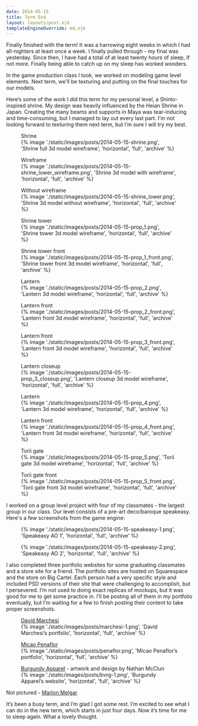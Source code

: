 ```yaml
---
date: 2014-05-15
title: Term End
layout: layouts/post.njk
templateEngineOverride: md,njk
---
```


Finally finished with the term! It was a harrowing eight weeks in which I had all-nighters at least once a week. I finally pulled through - my final was yesterday. Since then, I have had a total of at least twenty hours of sleep, if not more. Finally being able to catch up on my sleep has worked wonders.

In the game production class I took, we worked on modeling game level elements. Next term, we'll be texturing and putting on the final touches for our models.

Here’s some of the work I did this term for my personal level, a Shinto-inspired shrine. My design was heavily influenced by the Heian Shrine in Japan. Creating the many beams and supports in Maya was tear-inducing and time-consuming, but I managed to lay out every last part. I'm not looking forward to texturing them next term, but I’m sure I will try my best.

<div class="photo-group photo-group-2-1-1">
<figure>
	<figcaption>Shrine</figcaption>
	{% image './static/images/posts/2014-05-15-shrine.png', 'Shrine full 3d model wireframe', 'horizontal', 'full', 'archive' %}
</figure>

<figure>
	<figcaption>Wireframe</figcaption>
	{% image './static/images/posts/2014-05-15-shrine_lower_wireframe.png', 'Shrine 3d model with wireframe', 'horizontal', 'full', 'archive' %}
</figure>
<figure>
	<figcaption>Without wireframe</figcaption>
	{% image './static/images/posts/2014-05-15-shrine_lower.png', 'Shrine 3d model without wireframe', 'horizontal', 'full', 'archive' %}
</figure>

<figure>
	<figcaption>Shrine tower</figcaption>
	{% image './static/images/posts/2014-05-15-prop_1.png', 'Shrine tower 3d model wireframe', 'horizontal', 'full', 'archive' %}
</figure>
<figure>
	<figcaption>Shrine tower front</figcaption>
	{% image './static/images/posts/2014-05-15-prop_1_front.png', 'Shrine tower front 3d model wireframe', 'horizontal', 'full', 'archive' %}
</figure>

<figure>
	<figcaption>Lantern</figcaption>
	{% image './static/images/posts/2014-05-15-prop_2.png', 'Lantern 3d model wireframe', 'horizontal', 'full', 'archive' %}
</figure>
<figure>
	<figcaption>Lantern front</figcaption>
	{% image './static/images/posts/2014-05-15-prop_2_front.png', 'Lantern front 3d model wireframe', 'horizontal', 'full', 'archive' %}
</figure>

<figure>
	<figcaption>Lantern front</figcaption>
	{% image './static/images/posts/2014-05-15-prop_3_front.png', 'Lantern front 3d model wireframe', 'horizontal', 'full', 'archive' %}
</figure>
<figure>
	<figcaption>Lantern closeup</figcaption>
	{% image './static/images/posts/2014-05-15-prop_3_closeup.png', 'Lantern closeup 3d model wireframe', 'horizontal', 'full', 'archive' %}
</figure>

<figure>
	<figcaption>Lantern</figcaption>
	{% image './static/images/posts/2014-05-15-prop_4.png', 'Lantern 3d model wireframe', 'horizontal', 'full', 'archive' %}
</figure>
<figure>
	<figcaption>Lantern front</figcaption>
	{% image './static/images/posts/2014-05-15-prop_4_front.png', 'Lantern front 3d model wireframe', 'horizontal', 'full', 'archive' %}
</figure>

<figure>
	<figcaption>Torii gate</figcaption>
	{% image './static/images/posts/2014-05-15-prop_5.png', 'Torii gate 3d model wireframe', 'horizontal', 'full', 'archive' %}
</figure>
<figure>
	<figcaption>Torii gate front</figcaption>
	{% image './static/images/posts/2014-05-15-prop_5_front.png', 'Torii gate front 3d model wireframe', 'horizontal', 'full', 'archive' %}
</figure>
</div>

I worked on a group level project with four of my classmates - the largest group in our class. Our level consists of a pre-art deco/baroque speakeasy. Here's a few screenshots from the game engine:

<figure>
	{% image './static/images/posts/2014-05-15-speakeasy-1.png', 'Speakeasy AO 1', 'horizontal', 'full', 'archive' %}
</figure>

<figure>
	{% image './static/images/posts/2014-05-15-speakeasy-2.png', 'Speakeasy AO 2', 'horizontal', 'full', 'archive' %}
</figure>

I also completed three portfolio websites for some graduating classmates and a store site for a friend. The portfolio sites are hosted on Squarespace and the store on Big Cartel. Each person had a very specific style and included PSD versions of their site that were challenging to accomplish, but I persevered. I’m not used to doing exact replicas of mockups, but it was good for me to get some practice in. I’ll be posting all of them in my portfolio eventually, but I’m waiting for a few to finish posting their content to take proper screenshots.

<figure>
	<figcaption><a href="http://davidmarchesi.com">David Marchesi</a></figcaption>
	{% image './static/images/posts/marchesi-1.png', 'David Marchesi’s portfolio', 'horizontal', 'full', 'archive' %}
</figure>

<figure>
	<figcaption><a href="http://micao-penaflor.squarespace.com">Micao Penaflor</a></figcaption>
	{% image './static/images/posts/penaflor.png', 'Micao Penaflor’s portfolio', 'horizontal', 'full', 'archive' %}
</figure>

<figure>
	<figcaption><a href="http://burgundyapparel.com">Burgundy Apparel</a> - artwork and design by Nathan McClun</figcaption>
	{% image './static/images/posts/bvrg-1.png', 'Burgundy Apparel’s website', 'horizontal', 'full', 'archive' %}
</figure>

Not pictured - [Marlon Melgar](http://marlonmelgar.squarespace.com)

It’s been a busy term, and I’m glad I got some rest. I’m excited to see what I can do in the new term, which starts in just four days. Now it’s time for me to sleep again. What a lovely thought.